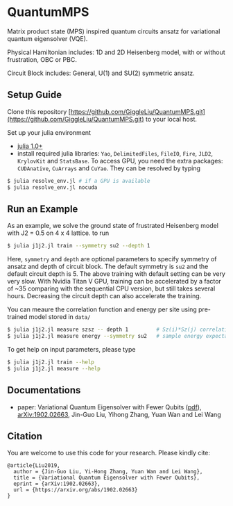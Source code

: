 # QuantumMPS
Matrix product state (MPS) inspired quantum circuits ansatz for variational quantum eigensolver (VQE).

Physical Hamiltonian includes: 1D and 2D Heisenberg model, with or without frustration, OBC or PBC.

Circuit Block includes: General, U(1) and SU(2) symmetric ansatz.

## Setup Guide

Clone this repository [https://github.com/GiggleLiu/QuantumMPS.git](https://github.com/GiggleLiu/QuantumMPS.git) to your local host.

Set up your julia environment

* [julia 1.0+](https://julialang.org/)
* install required julia libraries: `Yao`, `DelimitedFiles`, `FileIO`, `Fire`, `JLD2`, `KrylovKit` and `StatsBase`. To access GPU, you need the extra packages: `CUDAnative`, `CuArrays` and `CuYao`. They can be resolved by typing
```bash
$ julia resolve_env.jl # if a GPU is available
$ julia resolve_env.jl nocuda
```

## Run an Example
As an example, we solve the ground state of frustrated Heisenberg model with J2 = 0.5 on 4 x 4 lattice.
to run

```bash
$ julia j1j2.jl train --symmetry su2 --depth 1
```
Here, `symmetry` and `depth` are optional parameters to specify symmetry of ansatz and depth of circuit block.
The default symmetry is `su2` and the default circuit depth is 5.
The above training with default setting can be very very slow. With Nvidia Titan V GPU, training can be accelerated by a factor of ~35 comparing with the sequential CPU version, but still takes several hours. Decreasing the circuit depth can also accelerate the training.

You can meaure the correlation function and energy per site using pre-trained model stored in `data/`
```bash
$ julia j1j2.jl measure szsz -- depth 1         # Sz(i)*Sz(j) correlation matrix, default depth is 5.
$ julia j1j2.jl measure energy --symmetry su2   # sample energy expectation value
```

To get help on input parameters, please type
```bash
$ julia j1j2.jl train --help
$ julia j1j2.jl measure --help
```

## Documentations

* paper: Variational Quantum Eigensolver with Fewer Qubits ([pdf](https://arxiv.org/pdf/1902.02663.pdf)), [arXiv:1902.02663](https://arxiv.org/abs/1902.02663), Jin-Guo Liu, Yihong Zhang, Yuan Wan and Lei Wang

## Citation

You are welcome to use this code for your research. Please kindly cite:

```
@article{Liu2019,
  author = {Jin-Guo Liu, Yi-Hong Zhang, Yuan Wan and Lei Wang},
  title = {Variational Quantum Eigensolver with Fewer Qubits},
  eprint = {arXiv:1902.02663},
  url = {https://arxiv.org/abs/1902.02663}
}
```

